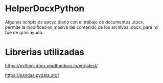 # HelperDocxPython

Algunos scripts de apoyo diario con el trabajo de documentos .docx, permite la modificacion masiva del contenido de los archivos .docx, para mi fue de gran ayuda.

# Librerias utilizadas

https://python-docx.readthedocs.io/en/latest/

https://pandas.pydata.org/
